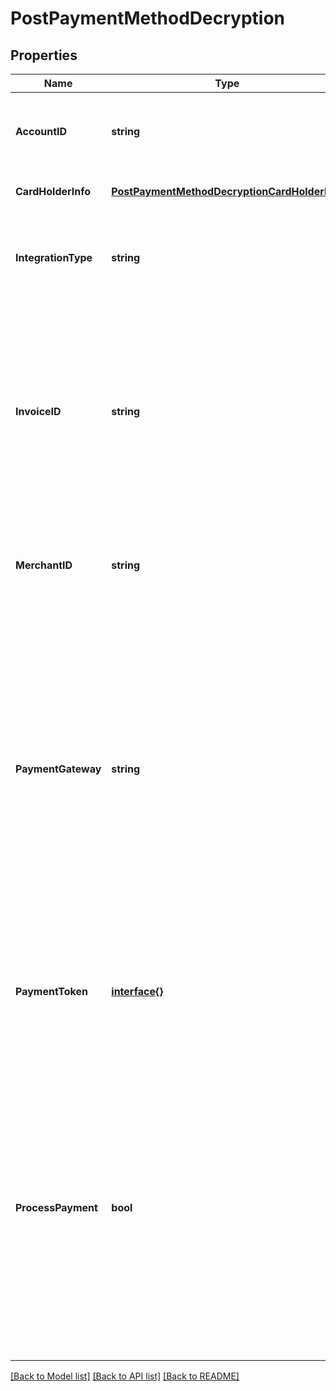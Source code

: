 # PostPaymentMethodDecryption

## Properties
Name | Type | Description | Notes
------------ | ------------- | ------------- | -------------
**AccountID** | **string** | ID of the billing account on which the payment method will be created.  | [default to null]
**CardHolderInfo** | [**PostPaymentMethodDecryptionCardHolderInfo**](POSTPaymentMethodDecryption_cardHolderInfo.md) |  | [optional] [default to null]
**IntegrationType** | **string** | Field to identify the token decryption type.  **Note:** The only value at this time is ‘ApplePay’.   | [default to null]
**InvoiceID** | **string** | The id of invoice this payment will apply to.  **Note:** When processPayment is true, this field is required. Only one invoice can be paid; for scenarios where you want to pay for multiple invoices, set processPayment to false and call payment API separately.  | [optional] [default to null]
**MerchantID** | **string** | The Merchant ID that was configured for use with Apple Pay in the Apple iOS Developer Center.  | [default to null]
**PaymentGateway** | **string** | The label name of the gateway instance configured in Zuora that should process the payment. When creating a Payment, this must be a valid gateway instance ID and this gateway must support the specific payment method. If not specified, the default gateway on the Account will be used.  **Note:** When processPayment is true, this field is required.  | [optional] [default to null]
**PaymentToken** | [**interface{}**](interface{}.md) | The complete JSON Object representing the encrypted payment token payload returned in the response from the Apple Pay session.   | [default to null]
**ProcessPayment** | **bool** | A boolean flag to control whether a payment should be processed after creating payment method. The payment amount will be equivalent to the amount the merchant supplied in the ApplePay session. Default is false. When processPayment is false, it must be followed by a separate subscribe or payment API call to transaction.  | [optional] [default to null]

[[Back to Model list]](../README.md#documentation-for-models) [[Back to API list]](../README.md#documentation-for-api-endpoints) [[Back to README]](../README.md)


